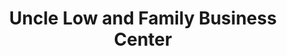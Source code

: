 ---
title: "Uncle Low and Family Business Center"
url: /ganta/uncle-low-and-family-business-center/
shop: Lebensmittel
---